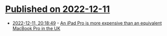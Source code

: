 # [Published on 2022-12-11](index.md)

* [2022-12-11, 20:18:49](https://news.ycombinator.com/item?id=33947025) - [An iPad Pro is more expensive than an equivalent MacBook Pro in the UK](https://www.apple.com/uk/shop/buy-ipad/ipad-pro)
